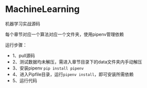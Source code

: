 # MachineLearning
机器学习实战源码

每个章节对应一个算法对应一个文件夹，使用pipenv管理依赖

运行步骤：
* 1、pull源码
* 2、测试数据均未解压，需进入章节目录下的data文件夹内手动解压
* 3、安装pipenv ```pip install pipenv```
* 4、进入Pipfile目录，运行```pipenv install```，即可安装所需依赖
* 5、运行代码
